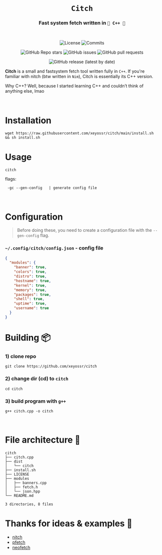<div align="center">

# `Citch`

<h3>
  Fast system fetch written in <code>👑 C++ 👑</code>
</h3>
<br>

![License](https://img.shields.io/github/license/xeyossr/citch?style=for-the-badge)
![Commits](https://img.shields.io/github/commit-activity/m/xeyossr/citch?style=for-the-badge)

![GitHub Repo stars](https://img.shields.io/github/stars/xeyossr/citch?style=for-the-badge)
![GitHub issues](https://img.shields.io/github/issues/xeyossr/citch?style=for-the-badge)
![GitHub pull requests](https://img.shields.io/github/issues-pr/xeyossr/citch?style=for-the-badge)

![GitHub release (latest by date)](https://img.shields.io/github/v/release/xeyossr/citch?style=for-the-badge)

</div>

**Citch** is a small and fastsystem fetch tool written fully in `C++`. If you're familiar with nitch (btw written in `Nim`), Citch is essentially its C++ version.

Why C++? Well, because I started learning C++ and couldn’t think of anything else, lmao

<br>

# Installation

```fish
wget https://raw.githubusercontent.com/xeyossr/citch/main/install.sh && sh install.sh
```

# Usage

```
citch
```

flags:

```
 -gc --gen-config   | generate config file
```

<br>

# Configuration

> Before doing these, you need to create a configuration file with the `--gen-config` flag.

### `~/.config/citch/config.json` - config file

```json
{
  "modules": {
    "banner": true,
    "colors": true,
    "distro": true,
    "hostname": true,
    "kernel": true,
    "memory": true,
    "packages": true,
    "shell": true,
    "uptime": true,
    "username": true
  }
}
```

# Building 📦

### 1) clone repo

```fish
git clone https://github.com/xeyossr/citch
```

### 2) change dir (cd) to `citch`

```fish
cd citch
```

### 3) build program with `g++`

```fish
g++ citch.cpp -o citch
```

<br>

# File architecture 📁

```fish
citch
├── citch.cpp
├── dist
│   └── citch
├── install.sh
├── LICENSE
├── modules
│   ├── banners.cpp
│   ├── fetch.h
│   └── json.hpp
└── README.md

3 directories, 8 files
```

# Thanks for ideas & examples 💬

- [nitch](https://github.com/ssleert/nitch)
- [pfetch](https://github.com/dylanaraps/pfetch/)
- [neofetch](https://github.com/dylanaraps/neofetch)
